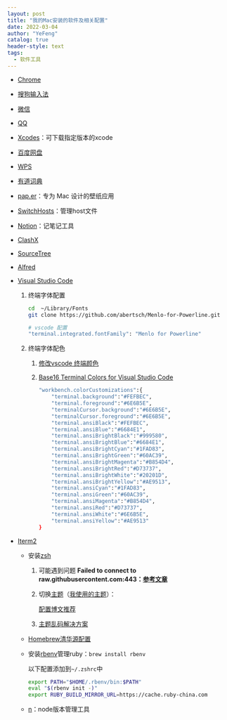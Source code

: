 ```yaml
---
layout: post
title: "我的Mac安装的软件及相关配置"
date: 2022-03-04
author: "YeFeng"
catalog: true
header-style: text
tags:
  - 软件工具
---
```


- [Chrome](https://www.google.com/intl/zh-CN/chrome/)
- [搜狗输入法](https://pinyin.sogou.com/mac/)
- [微信](https://mac.weixin.qq.com/?t=mac&lang=zh_CN)
- [QQ](https://im.qq.com/download)
- [Xcodes](https://github.com/RobotsAndPencils/XcodesApp)：可下载指定版本的xcode
- [百度网盘](https://pan.baidu.com/download#pan)
- [WPS](https://www.wps.com/)
- [有道词典](https://apps.apple.com/cn/app/%E7%BD%91%E6%98%93%E6%9C%89%E9%81%93%E8%AF%8D%E5%85%B8/id491854842?mt=12)
- [pap.er](https://paper.meiyuan.in/?utm_source=zh)：专为 Mac 设计的壁纸应用
- [SwitchHosts](https://github.com/oldj/SwitchHosts)：管理host文件
- [Notion](https://www.notion.so/desktop)：记笔记工具
- [ClashX](https://eatpeach.top/)
- [SourceTree](https://www.sourcetreeapp.com/)
- [Alfred](https://www.alfredapp.com/)
- [Visual Studio Code](https://code.visualstudio.com/)
    1. 终端字体配置
        
        ```bash
        cd  ~/Library/Fonts
        git clone https://github.com/abertsch/Menlo-for-Powerline.git
        
        # vscode 配置
        "terminal.integrated.fontFamily": "Menlo for Powerline"
        ```
        
    2. 终端字体配色
        1. [修改vscode 终端颜色](https://www.cnblogs.com/orzs/p/14158355.html)
        2. [Base16 Terminal Colors for Visual Studio Code](https://glitchbone.github.io/vscode-base16-term/#/default-dark)
            
            ```bash
            "workbench.colorCustomizations":{
                "terminal.background":"#FEFBEC",
                "terminal.foreground":"#6E6B5E",
                "terminalCursor.background":"#6E6B5E",
                "terminalCursor.foreground":"#6E6B5E",
                "terminal.ansiBlack":"#FEFBEC",
                "terminal.ansiBlue":"#6684E1",
                "terminal.ansiBrightBlack":"#999580",
                "terminal.ansiBrightBlue":"#6684E1",
                "terminal.ansiBrightCyan":"#1FAD83",
                "terminal.ansiBrightGreen":"#60AC39",
                "terminal.ansiBrightMagenta":"#B854D4",
                "terminal.ansiBrightRed":"#D73737",
                "terminal.ansiBrightWhite":"#20201D",
                "terminal.ansiBrightYellow":"#AE9513",
                "terminal.ansiCyan":"#1FAD83",
                "terminal.ansiGreen":"#60AC39",
                "terminal.ansiMagenta":"#B854D4",
                "terminal.ansiRed":"#D73737",
                "terminal.ansiWhite":"#6E6B5E",
                "terminal.ansiYellow":"#AE9513"
            }
            ```

- [Iterm2](https://iterm2.com/)
    - 安装[zsh](https://ohmyz.sh/)
        1. 可能遇到问题 **Failed to connect to raw.githubusercontent.com:443：[参考文章](https://zhuanlan.zhihu.com/p/115450863)**
        2. 切换[主题](https://github.com/ohmyzsh/ohmyzsh/wiki/Themes)（[我使用的主题](https://github.com/romkatv/powerlevel10k)）：
            
            [配置博文推荐](https://gist.github.com/kevin-smets/8568070)
            
        3. [主题乱码解决方案](https://cloud.tencent.com/developer/article/1612798)
    - [Homebrew清华源配置](https://mirrors.tuna.tsinghua.edu.cn/help/homebrew/)
    - 安装[rbenv](https://github.com/rbenv/rbenv)管理ruby：`brew install rbenv`
        
        以下配置添加到`~/.zshrc`中
        
        ```bash
        export PATH="$HOME/.rbenv/bin:$PATH"
        eval "$(rbenv init -)"
        export RUBY_BUILD_MIRROR_URL=https://cache.ruby-china.com
        ```
        
    - [n](https://github.com/tj/n)：node版本管理工具